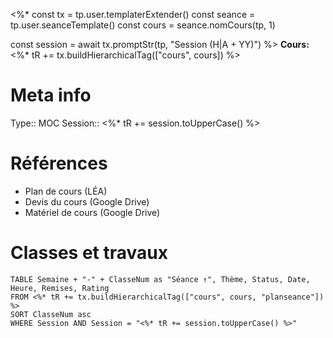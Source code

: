 <%*
const tx = tp.user.templaterExtender()
const seance = tp.user.seanceTemplate()
const cours = seance.nomCours(tp, 1)

const session = await tx.promptStr(tp, "Session (H|A + YY)")
%>
**Cours:** <%* tR += tx.buildHierarchicalTag(["cours", cours]) %>
# Meta info
Type:: MOC
Session:: <%* tR += session.toUpperCase() %>
# Références
* Plan de cours (LÉA)
* Devis du cours (Google Drive)
* Matériel de cours (Google Drive)
# Classes et travaux
```dataview
TABLE Semaine + "-" + ClasseNum as "Séance ↑", Thème, Status, Date, Heure, Remises, Rating
FROM <%* tR += tx.buildHierarchicalTag(["cours", cours, "planseance"]) %>
SORT ClasseNum asc
WHERE Session AND Session = "<%* tR += session.toUpperCase() %>"
```